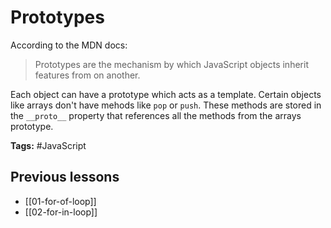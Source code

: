 # Prototypes
According to the MDN docs:
>  Prototypes are the mechanism by which JavaScript objects inherit features from on another.

Each object can have a prototype which acts as a template. Certain objects like arrays don't have mehods like `pop` or `push`. These methods are stored in the `__proto__` property that references all the methods from the arrays prototype. 

**Tags:** #JavaScript 

## Previous lessons
- [[01-for-of-loop]]
- [[02-for-in-loop]]